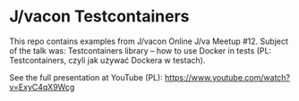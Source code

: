 # J/vacon Testcontainers

This repo contains examples from J/vacon Online J/va Meetup #12.
Subject of the talk was: Testcontainers library – how to use Docker in tests
(PL: Testcontainers, czyli jak używać Dockera w testach).

See the full presentation at YouTube (PL): https://www.youtube.com/watch?v=ExyC4qX9Wcg
